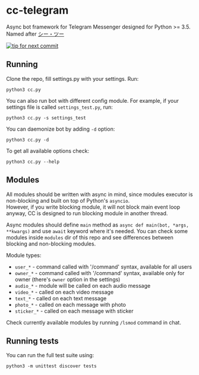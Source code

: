 # cc-telegram
Async bot framework for Telegram Messenger designed for Python >= 3.5.  
Named after [シー・ツー ](https://en.wikipedia.org/wiki/C.C._(Code_Geass))

[![tip for next commit](https://tip4commit.com/projects/43141.svg)](https://tip4commit.com/github/aluminiumgeek/cc-telegram)

## Running ##
Clone the repo, fill settings.py with your settings. Run:

`python3 cc.py`

You can also run bot with different config module. For example, if your settings file is called `settings_test.py`, run:

`python3 cc.py -s settings_test`

You can daemonize bot by adding `-d` option:

`python3 cc.py -d`

To get all available options check:

`python3 cc.py --help`

## Modules ##
All modules should be written with async in mind, since modules executor is non-blocking and built on top of Python's `asyncio`.  
However, if you write blocking module, it will not block main event loop anyway, CC is designed to run blocking module in another thread.

Async modules should define `main` method as `async def main(bot, *args, **kwargs)` and use `await` keyword where it's needed. You can check some modules inside `modules` dir of this repo and see differences between blocking and non-blocking modules.

Module types:
- `user_*` - command called with '/command' syntax, available for all users
- `owner_*` - command called with '/command' syntax, available only for owner (there's `owner` option in the settings)
- `audio_*` - module will be called on each audio message
- `video_*` - called on each video message
- `text_*` - called on each text message
- `photo_*` - called on each message with photo
- `sticker_*` - called on each message with sticker

Check currently available modules by running `/lsmod` command in chat.

## Running tests ##
You can run the full test suite using:

`python3 -m unittest discover tests`

